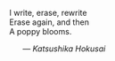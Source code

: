 
I write, erase, rewrite  
Erase again, and then  
A poppy blooms.
<br>
<ul><em> — Katsushika Hokusai </em>




